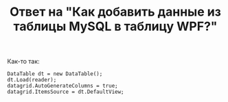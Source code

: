 ﻿---
title: "Ответ на \"Как добавить данные из таблицы MySQL в таблицу WPF?\""
se.owner.user_id: 240512
se.owner.display_name: "MSDN.WhiteKnight"
se.owner.link: "https://ru.stackoverflow.com/users/240512/msdn-whiteknight"
se.answer_id: 888413
se.question_id: 888324
se.post_type: answer
se.score: 1
se.is_accepted: True
---
<p>Как-то так:</p>

<pre><code>DataTable dt = new DataTable();
dt.Load(reader);
datagrid.AutoGenerateColumns = true;
datagrid.ItemsSource = dt.DefaultView;
</code></pre>

